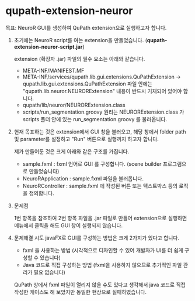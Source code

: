 # qupath-extension-neuror
목표: NeuroR GUI를 생성하여 QuPath extension으로 실행하고자 합니다. 

1. 초기에는 NeuroR script를 여는 extension을 만들었습니다. (**qupath-extension-neuror-script.jar**)

    extension (확장자 .jar) 파일의 필수 요소는 아래와 같습니다. 
    - META-INF/MANIFEST.MF
    - META-INF/services/qupath.lib.gui.extensions.QuPathExtension
      -> qupath.lib.gui.extensions.QuPathExtension 파일 안에는 "qupath.lib.neuror.NEURORExtension" 내용이 반드시 기재되어 있어야 합니다.
    - qupath/lib/neuror/NEURORExtension.class
    - scripts/run_segmentation.groovy
    원리는 NEURORExtension.class 가 scripts 폴더 안에 있는 run_segmentation.groovy 를 불러옵니다. 


2. 현재 목표하는 것은 extension에서 GUI 창을 불러오고, 해당 창에서 folder path 및 parameter를 설정하고 "Run" 버튼으로 실행까지 하고자 합니다.

    제가 만들어둔 것은 크게 아래와 같은 구조를 가집니다.
    - sample.fxml : fxml 언어로 GUI 를 구성합니다. (scene builder 프로그램으로 만들었습니다)
    - NeuroRApplication : sample.fxml 파일을 불러옵니다.
    - NeuroRController : sample.fxml 에 작성된 버튼 또는 텍스트박스 등의 로직을 정의합니다. 

3. 문제점

    1번 항목을 참조하여 2번 항목 파일을 .jar 파일로 만들어 extension으로 실행하면 메뉴에서 클릭을 해도 GUI 창이 실행되지 않습니다. 


4. 문제해결 시도
    javaFX로 GUI를 구성하는 방법은 크게 2가지가 있다고 합니다. 
    - fxml 을 사용하는 방법 (시각적으로 디자인할 수 있어 개발자가 UI를 더 쉽게 구성할 수 있습니다)
    - Java 코드로 직접 구성하는 방법 (fxml을 사용하지 않으므로 추가적인 파일 관리가 필요 없습니다)

    QuPath 상에서 fxml 파일이 열리지 않을 수도 있다고 생각해서 java 코드로 직접 작성한 케이스도 해 보았지만 동일한 현상으로 실패하였습니다. 


